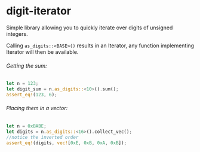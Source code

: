 # digit-iterator

Simple library allowing you to quickly iterate over digits of unsigned integers.

Calling `as_digits::<BASE>()` results in an Iterator, any function implementing Iterator will then be available.


###### Getting the sum:

```rust
let n = 123;
let digit_sum = n.as_digits::<10>().sum(); 
assert_eq!(123, 6);
```


###### Placing them in a vector:
```rust
let n = 0xBABE;
let digits = n.as_digits::<16>().collect_vec();
//notice the inverted order
assert_eq!(digits, vec![0xE, 0xB, 0xA, 0xB]);
```

